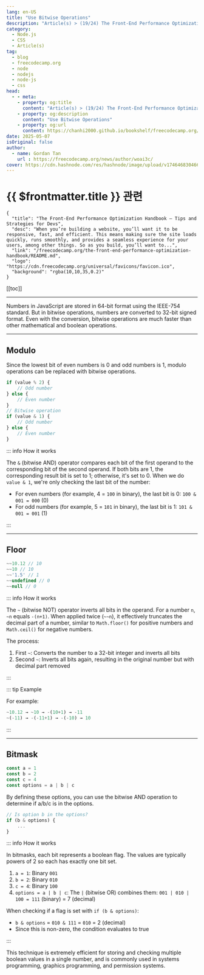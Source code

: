 ```yaml
---
lang: en-US
title: "Use Bitwise Operations"
description: "Article(s) > (19/24) The Front-End Performance Optimization Handbook – Tips and Strategies for Devs"
category:
  - Node.js
  - CSS
  - Article(s)
tag:
  - blog
  - freecodecamp.org
  - node
  - nodejs
  - node-js
  - css
head:
  - - meta:
    - property: og:title
      content: "Article(s) > (19/24) The Front-End Performance Optimization Handbook – Tips and Strategies for Devs"
    - property: og:description
      content: "Use Bitwise Operations"
    - property: og:url
      content: https://chanhi2000.github.io/bookshelf/freecodecamp.org/the-front-end-performance-optimization-handbook/use-bitwise-operations.html
date: 2025-05-07
isOriginal: false
author:
  - name: Gordan Tan
    url : https://freecodecamp.org/news/author/woai3c/
cover: https://cdn.hashnode.com/res/hashnode/image/upload/v1746468304666/ca24ac6b-1591-4abf-a544-739fbfaecf49.png
---
```


# {{ $frontmatter.title }} 관련

```component VPCard
{
  "title": "The Front-End Performance Optimization Handbook – Tips and Strategies for Devs",
  "desc": "When you’re building a website, you’ll want it to be responsive, fast, and efficient. This means making sure the site loads quickly, runs smoothly, and provides a seamless experience for your users, among other things. So as you build, you’ll want to...",
  "link": "/freecodecamp.org/the-front-end-performance-optimization-handbook/README.md",
  "logo": "https://cdn.freecodecamp.org/universal/favicons/favicon.ico",
  "background": "rgba(10,10,35,0.2)"
}
```

[[toc]]

---

<SiteInfo
  name="The Front-End Performance Optimization Handbook – Tips and Strategies for Devs"
  desc="When you’re building a website, you’ll want it to be responsive, fast, and efficient. This means making sure the site loads quickly, runs smoothly, and provides a seamless experience for your users, among other things. So as you build, you’ll want to..."
  url="https://freecodecamp.org/news/the-front-end-performance-optimization-handbook#heading-use-bitwise-operations"
  logo="https://cdn.freecodecamp.org/universal/favicons/favicon.ico"
  preview="https://cdn.hashnode.com/res/hashnode/image/upload/v1746468304666/ca24ac6b-1591-4abf-a544-739fbfaecf49.png"/>

Numbers in JavaScript are stored in 64-bit format using the IEEE-754 standard. But in bitwise operations, numbers are converted to 32-bit signed format. Even with the conversion, bitwise operations are much faster than other mathematical and boolean operations.

---

## Modulo

Since the lowest bit of even numbers is 0 and odd numbers is 1, modulo operations can be replaced with bitwise operations.

```js
if (value % 2) {
    // Odd number
} else {
    // Even number 
}
// Bitwise operation
if (value & 1) {
    // Odd number
} else {
    // Even number
}
```

::: info How it works

The `&` (bitwise AND) operator compares each bit of the first operand to the corresponding bit of the second operand. If both bits are 1, the corresponding result bit is set to 1; otherwise, it's set to 0. When we do `value & 1`, we're only checking the last bit of the number:

- For even numbers (for example, 4 = `100` in binary), the last bit is 0: `100 & 001 = 000` (0)
- For odd numbers (for example, 5 = `101` in binary), the last bit is 1: `101 & 001 = 001` (1)

:::

---

## Floor

```js
~~10.12 // 10
~~10 // 10
~~'1.5' // 1
~~undefined // 0
~~null // 0
```

::: info How it works

The `~` (bitwise NOT) operator inverts all bits in the operand. For a number `n`, `~n` equals `-(n+1)`. When applied twice (`~~n`), it effectively truncates the decimal part of a number, similar to `Math.floor()` for positive numbers and `Math.ceil()` for negative numbers.

The process:

1. First `~`: Converts the number to a 32-bit integer and inverts all bits
2. Second `~`: Inverts all bits again, resulting in the original number but with decimal part removed

:::

::: tip Example

For example:

```js
~10.12 → ~10 → -(10+1) → -11
~(-11) → -(-11+1) → -(-10) → 10
```

:::

---

## Bitmask

```js
const a = 1
const b = 2
const c = 4
const options = a | b | c
```

By defining these options, you can use the bitwise AND operation to determine if a/b/c is in the options.

```js
// Is option b in the options?
if (b & options) {
    ...
}
```

::: info How it works

In bitmasks, each bit represents a boolean flag. The values are typically powers of 2 so each has exactly one bit set.

1. `a = 1`: Binary `001`
2. `b = 2`: Binary `010`
3. `c = 4`: Binary `100`
4. `options = a | b | c`: The `|` (bitwise OR) combines them: `001 | 010 | 100 = 111` (binary) = 7 (decimal)

When checking if a flag is set with `if (b & options)`:

- `b & options` = `010 & 111` = `010` = 2 (decimal)
- Since this is non-zero, the condition evaluates to true

:::

This technique is extremely efficient for storing and checking multiple boolean values in a single number, and is commonly used in systems programming, graphics programming, and permission systems.
